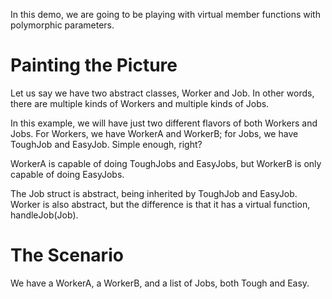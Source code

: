 In this demo, we are going to be playing with virtual member functions with polymorphic parameters.

# Painting the Picture

Let us say we have two abstract classes, Worker and Job. In other words, there are multiple kinds of Workers and multiple kinds of Jobs.

In this example, we will have just two different flavors of both Workers and Jobs. For Workers, we have WorkerA and WorkerB; for Jobs, we have ToughJob and EasyJob. Simple enough, right?

WorkerA is capable of doing ToughJobs and EasyJobs, but WorkerB is only capable of doing EasyJobs.

The Job struct is abstract, being inherited by ToughJob and EasyJob. Worker is also abstract, but the difference is that it has a virtual function, handleJob(Job).

# The Scenario

We have a WorkerA, a WorkerB, and a list of Jobs, both Tough and Easy.

